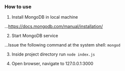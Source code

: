 ### How to use

 1. Install MongoDB in local machine

...https://docs.mongodb.com/manual/installation/

 2. Start MongoDB service

...Issue the following command at the system shell: `mongod`

 3. Inside project directory run `node index.js`

 4. Open browser, navigate to 127.0.0.1:3000
